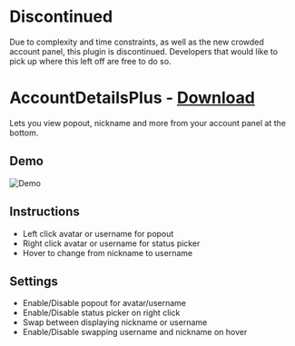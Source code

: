 # Discontinued

Due to complexity and time constraints, as well as the new crowded account panel, this plugin is discontinued. Developers that would like to pick up where this left off are free to do so.

# AccountDetailsPlus - [Download](https://betterdiscord.app/Download?id=31)

Lets you view popout, nickname and more from your account panel at the bottom.

## Demo

![Demo](https://i.imgur.com/ZPhgorr.gif)

## Instructions

 - Left click avatar or username for popout
 - Right click avatar or username for status picker
 - Hover to change from nickname to username
 
## Settings

 - Enable/Disable popout for avatar/username
 - Enable/Disable status picker on right click
 - Swap between displaying nickname or username
 - Enable/Disable swapping username and nickname on hover




